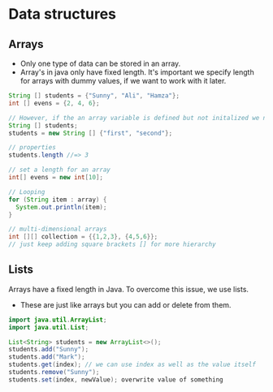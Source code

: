 # Data structures
## Arrays
- Only one type of data can be stored in an array.
- Array's in java only have fixed length. It's important we specify length for arrays with dummy values, if we want to work with it later.

```java
String [] students = {"Sunny", "Ali", "Hamza"};
int [] evens = {2, 4, 6};

// However, if the an array variable is defined but not initalized we need to do following
String [] students;
students = new String [] {"first", "second"};

// properties
students.length //=> 3

// set a length for an array
int[] evens = new int[10];

// Looping
for (String item : array) {
  System.out.println(item);
}

// multi-dimensional arrays
int [][] collection = {{1,2,3}, {4,5,6}};
// just keep adding square brackets [] for more hierarchy 
```

## Lists
Arrays have a fixed length in Java. To overcome this issue, we use lists.
- These are just like arrays but you can add or delete from them.

```java
import java.util.ArrayList;
import java.util.List;

List<String> students = new ArrayList<>();
students.add("Sunny");
students.add("Mark");
students.get(index); // we can use index as well as the value itself
students.remove("Sunny");
students.set(index, newValue); overwrite value of something
```
